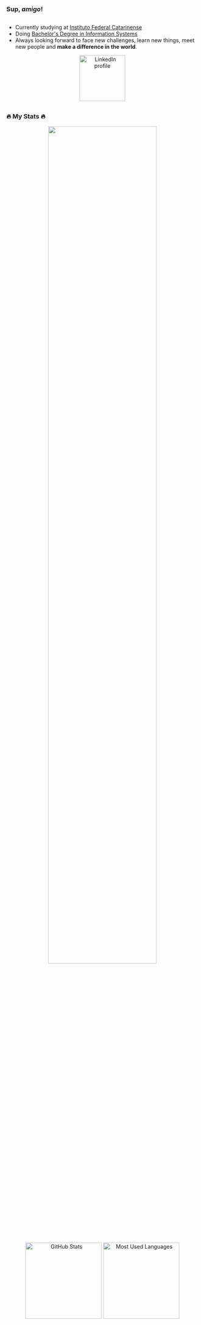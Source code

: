 ### Sup, _amigo_!
##
- Currently studying at [Instituto Federal Catarinense](https://araquari.ifc.edu.br/)
- Doing [Bachelor's Degree in Information Systems](https://bsi.araquari.ifc.edu.br/)
- Always looking forward to face new challenges, learn new things, meet new people and **make a difference in the world**.

<div align='center'>
  <div id='badges'>
    <a href='https://www.linkedin.com/in/marcus-costa-graciano/'>
      <img width='120em' src="https://img.shields.io/badge/LinkedIn-blue?logo=linkedin&logoColor=white&style=for-the-badge" alt='LinkedIn profile'>
    </a>
  </div>
<!--   <a href='#'>
  <img width='120em' src='https://komarev.com/ghpvc/?username=marcuscostagraciano&style=flat-square&color=blue'  alt="Number of profile views">
  </a> -->
</div>

##
### 🔥 My Stats 🔥
<div align='center'>
  <img width='75%' src='https://github-readme-streak-stats.herokuapp.com?user=marcuscostagraciano&theme=transparent&hide_border=true&mode=weekly' />
  <img height='200em' src='https://github-readme-stats.vercel.app/api?username=marcuscostagraciano&show_icons=true&theme=transparent&hide_border=true' alt='GitHub Stats'>
  <img height='200em' src='https://github-readme-stats.vercel.app/api/top-langs/?username=marcuscostagraciano&layout=compact&langs_count=7&theme=transparent&hide_border=true' alt='Most Used Languages'>
</div>

##

